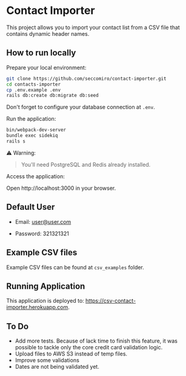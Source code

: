# Contact Importer

This project allows you to import your contact list from a CSV file that contains dynamic header names.

## How to run locally

Prepare your local environment:

```bash
git clone https://github.com/seccomiro/contact-importer.git
cd contacts-importer
cp .env.example .env
rails db:create db:migrate db:seed
```

Don't forget to configure your database connection at `.env`.

Run the application:

```bash
bin/webpack-dev-server
bundle exec sidekiq
rails s
```

⚠️ Warning:

> You'll need PostgreSQL and Redis already installed.

Access the application:

Open http://localhost:3000 in your browser.

## Default User

- Email: user@user.com

- Password: 321321321

## Example CSV files

Example CSV files can be found at `csv_examples` folder.

## Running Application

This application is deployed to: https://csv-contact-importer.herokuapp.com.

## To Do

- Add more tests. Because of lack time to finish this feature, it was possible to tackle only the core credit card validation logic.
- Upload files to AWS S3 instead of temp files.
- Improve some validations
- Dates are not being validated yet.